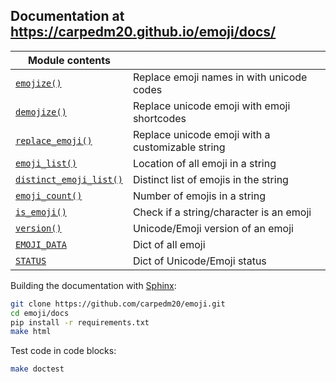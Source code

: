 ## Documentation at https://carpedm20.github.io/emoji/docs/

| **Module contents**                                                                           |                                                              |
|-----------------------------------------------------------------------------------------------|--------------------------------------------------------------|
| [`emojize()`](https://carpedm20.github.io/emoji/docs/#emoji.emojize)                          | Replace emoji names in with unicode codes                    |
| [`demojize()`](https://carpedm20.github.io/emoji/docs/#emoji.demojize)                        | Replace unicode emoji with emoji shortcodes                  |
| [`replace_emoji()`](https://carpedm20.github.io/emoji/docs/#emoji.replace_emoji)              | Replace unicode emoji with a customizable string             |
| [`emoji_list()`](https://carpedm20.github.io/emoji/docs/#emoji.emoji_list)                    | Location of all emoji in a string                            |
| [`distinct_emoji_list()`](https://carpedm20.github.io/emoji/docs/#emoji.distinct_emoji_list)  | Distinct list of emojis in the string                        |
| [`emoji_count()`](https://carpedm20.github.io/emoji/docs/#emoji.emoji_count)                  | Number of emojis in a string                                 |
| [`is_emoji()`](https://carpedm20.github.io/emoji/docs/#emoji.is_emoji)                        | Check if a string/character is an emoji                      |
| [`version()`](https://carpedm20.github.io/emoji/docs/#emoji.version)                          | Unicode/Emoji version of an emoji                            |
| [`EMOJI_DATA`](https://carpedm20.github.io/emoji/docs/#emoji.EMOJI_DATA)                      | Dict of all emoji                                            |
| [`STATUS`](https://carpedm20.github.io/emoji/docs/#emoji.STATUS)                              | Dict of Unicode/Emoji status                                 |


Building the documentation with [Sphinx](https://www.sphinx-doc.org/):

```bash
git clone https://github.com/carpedm20/emoji.git
cd emoji/docs
pip install -r requirements.txt
make html
```

Test code in code blocks:

```bash
make doctest
```
